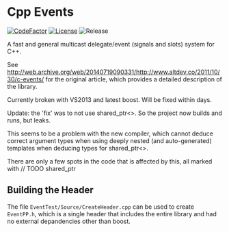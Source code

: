 # Cpp Events

[![CodeFactor](https://www.codefactor.io/repository/github/cschladetsch/CppEvents/badge)](https://www.codefactor.io/repository/github/cschladetsch/CppEvents)
[![License](https://img.shields.io/github/license/cschladetsch/CppEvents.svg?label=License&maxAge=86400)](./LICENSE.txt)
![Release](https://img.shields.io/github/release/cschladetsch/CppEvents.svg?label=Release&maxAge=60)

A fast and general multicast delegate/event (signals and slots) system for C++.

See http://web.archive.org/web/20140719090331/http://www.altdev.co/2011/10/30/c-events/ for the original article, which
provides a detailed description of the library.

Currently broken with VS2013 and latest boost. Will be fixed within days.

Update: the 'fix' was to not use shared\_ptr<>. So the project now builds and runs, but leaks.

This seems to be a problem with the new compiler, which cannot deduce correct argument types when using deeply nested (and auto-generated) templates when deducing types for shared\_ptr<>.

There are only a few spots in the code that is affected by this, all marked with // TODO shared\_ptr

## Building the Header

The file `EventTest/Source/CreateHeader.cpp` can be used to create `EventPP.h`, which is a single header that includes the entire library and had no external depandencies other than boost.

